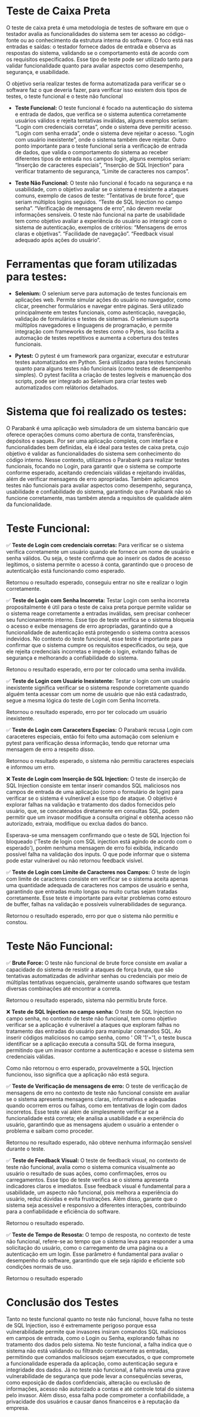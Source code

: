 # Teste de Caixa Preta

O teste de caixa preta é uma metodologia de testes de software em que o testador avalia as funcionalidades do sistema sem ter acesso ao código-fonte ou ao conhecimento da estrutura interna do software. O foco está nas entradas e saídas: o testador fornece dados de entrada e observa as respostas do sistema, validando se o comportamento está de acordo com os requisitos especificados. Esse tipo de teste pode ser utilizado tanto para validar funcionalidade quanto para avaliar aspectos como desempenho, segurança, e usabilidade. 

O objetivo seria realizar testes de forma automatizada para verificar se o software faz o que deveria fazer, para verificar isso existem dois tipos de testes, o teste funcional e o teste não funcional

- **Teste Funcional:** O teste funcional é focado na autenticação do sistema e entrada de dados, que verifica se o sistema autentica corretamente usuários válidos e rejeita tentativas inválidas, alguns exemplos seriam: “Login com credenciais corretas”, onde o sistema deve permitir acesso. “Login com senha errada”, onde o sistema deve rejeitar o acesso. “Login com usuário inexistente”, onde o sistema também deve rejeitar. Outro ponto importante para o teste funcional seria a verificação de entrada de dados, que valida o comportamento do sistema ao receber diferentes tipos de entrada nos campos login, alguns exemplos seriam: “Inserção de caracteres especiais”, “Inserção de SQL Injection” para verificar tratamento de segurança, “Limite de caracteres nos campos”.

- **Teste Não Funcional:** O teste não funcional é focado na segurança e na usabilidade, com o objetivo avaliar se o sistema é resistente a ataques comuns, exemplo de casos de teste: “Tentativas de brute force”, que seriam múltiplos logins seguidos. “Teste de SQL Injection no campo senha”. “Verificação de mensagens de erro”, não devem revelar informações sensíveis. O teste não funcional na parte de usabilidade tem como objetivo avaliar a experiência do usuário ao interagir com o sistema de autenticação, exemplos de critérios: “Mensagens de erros claras e objetivas”. “Facilidade de navegação”. “Feedback visual adequado após ações do usuário”. 

# Ferramentas que foram utilizadas para testes: 

- **Selenium:** O selenium serve para automação de testes funcionais em aplicações web. Permite simular ações do usuário no navegador, como clicar, preencher formulários e navegar entre páginas. Será utilizado principalmente em testes funcionais, como autenticação, navegação, validação de formulários e testes de sistemas. O selenium suporta múltiplos navegadores e linguagens de programação, e permite integração com frameworks de testes como o Pytes, isso facilita a automação de testes repetitivos e aumenta a cobertura dos testes funcionais. 

- **Pytest:** O pytest é um framework para organizar, executar e estruturar testes automatizados em Python. Será utilizados para testes funcionais quanto para alguns testes não funcionais (como testes de desempenho simples). O pytest facilita a criação de testes legíveis e manuenção dos scripts, pode ser integrado ao Selenium para criar testes web automatizados com relátorios detalhados. 

# Sistema que foi realizado os testes: 

O Parabank é uma aplicação web simuladora de um sistema bancário que oferece operações comuns como abertura de conta, transferências, depósitos e saques. Por ser uma aplicação completa, com interface e funcionalidades bem definidas, ela é ideal para testes de caixa preta, cujo objetivo é validar as funcionalidades do sistema sem conhecimento do código interno.
Nesse contexto, utilizamos o Parabank para realizar testes funcionais, focando no Login, para garantir que o sistema se comporte conforme esperado, aceitando credenciais válidas e rejeitando inválidas, além de verificar mensagens de erro apropriadas. Também aplicamos testes não funcionais para avaliar aspectos como desempenho, segurança, usabilidade e confiabilidade do sistema, garantindo que o Parabank não só funcione corretamente, mas também atenda a requisitos de qualidade além da funcionalidade.

# Teste Funcional:
✅ **Teste de Login com credenciais corretas:** Para verificar se o sistema verifica corretamente um usuário quando ele fornece um nome de usuário e senha válidos. Ou seja, o teste confirma que ao inserir os dados de acesso legítimos, o sistema permite o acesso á conta, garantindo que o proceso de autenticalção está funcionando como esperado. 

Retornou o resultado esperado, conseguiu entrar no site e realizar o login corretamente.


✅ **Teste de Login com Senha Incorreta:** Testar Login com senha incorreta propositalmente é útil para o teste de caixa preta porque permite validar se o sistema reage corretamente a entradas inválidas, sem precisar conhecer seu funcionamento interno. Esse tipo de teste verifica se o sistema bloqueia o acesso e exibe mensagens de erro apropriadas, garantindo que a funcionalidade de autenticação está protegendo o sistema contra acessos indevidos. No contexto do teste funcional, esse teste é importante para confirmar que o sistema cumpre os requisitos especificados, ou seja, que ele rejeita credenciais incorretas e impede o login, evitando falhas de segurança e melhorando a confiabilidade do sistema.

Retonou o resultado esperado, erro por ter colocado uma senha inválida.

✅ **Teste de Login com Usuário Inexistente:** Testar o login com um usuário inexistente significa verificar se o sistema responde corretamente quando alguém tenta acessar com um nome de usuário que não está cadastrado, segue a mesma lógica do teste de Login com Senha Incorreta.

Retornou o resultado esperado, erro por ter colocado um usuário inexistente.

✅ **Teste de Login com Caraceters Especias:** O Parabank recusa Login com caraceteres especiais, então foi feito uma automação com selenium e pytest para verificação dessa informação, tendo que retornar uma mensagem de erro a respeito disso.

Retornou o resultado esperado, o sistema não permitiu caracteres especiais e informou um erro. 

❌ **Teste de Login com Inserção de SQL Injection:** O teste de inserção de SQL Injection consiste em tentar inserir comandos SQL maliciosos nos campos de entrada de uma aplicação (como o formulário de login) para verificar se o sistema é vulnerável a esse tipo de ataque. O objetivo é explorar falhas na validação e tratamento dos dados fornecidos pelo usuário, que, se concatenados diretamente em consultas SQL, podem permitir que um invasor modifique a consulta original e obtenha acesso não autorizado, extraia, modifique ou exclua dados do banco.

Esperava-se uma mensagem confirmando que o teste de SQL Injection foi bloqueado ('Teste de login com SQL injection está agindo de acordo com o esperado'), porém nenhuma mensagem de erro foi exibida, indicando possível falha na validação dos inputs. O que pode informar que o sistema pode estar vulnerável ou não retornou feedback visível.

✅ **Teste de Login com Limite de Caracteres nos Campos:** O teste de login com limite de caracteres consiste em verificar se o sistema aceita apenas uma quantidade adequada de caracteres nos campos de usuário e senha, garantindo que entradas muito longas ou muito curtas sejam tratadas corretamente. Esse teste é importante para evitar problemas como estouro de buffer, falhas na validação e possíveis vulnerabilidades de segurança.

Retornou o resultado esperado, erro por que o sistema não permitiu e constou.

# Teste Não Funcional:

✅ **Brute Force:** O teste não funcional de brute force consiste em avaliar a capacidade do sistema de resistir a ataques de força bruta, que são tentativas automatizadas de adivinhar senhas ou credenciais por meio de múltiplas tentativas sequenciais, geralmente usando softwares que testam diversas combinações até encontrar a correta.

Retornou o resultado esperado, sistema não permitiu brute force. 

❌ **Teste de SQL Injection no campo senha:** O teste de SQL Injection no campo senha, no contexto de teste não funcional, tem como objetivo verificar se a aplicação é vulnerável a ataques que exploram falhas no tratamento das entradas do usuário para manipular comandos SQL. Ao inserir códigos maliciosos no campo senha, como ' OR '1'='1, o teste busca identificar se a aplicação executa a consulta SQL de forma insegura, permitindo que um invasor contorne a autenticação e acesse o sistema sem credenciais válidas.
  
Como não retornou o erro esperado, provavelmente a SQL Injection funcionou, isso significa que a aplicação não está segura.

✅ **Teste de Verificação de mensagens de erro:** O teste de verificação de mensagens de erro no contexto de teste não funcional consiste em avaliar se o sistema apresenta mensagens claras, informativas e adequadas quando ocorrem erros ou falhas, como em tentativas de login com dados incorretos. Esse teste vai além de simplesmente verificar se a funcionalidade está correta; ele analisa a usabilidade e a experiência do usuário, garantindo que as mensagens ajudem o usuário a entender o problema e saibam como proceder.

Retornou no resultado esperado, não obteve nenhuma informação sensível durante o teste. 

✅ **Teste de Feedback Visual:** O teste de feedback visual, no contexto de teste não funcional, avalia como o sistema comunica visualmente ao usuário o resultado de suas ações, como confirmações, erros ou carregamentos. Esse tipo de teste verifica se o sistema apresenta indicadores claros e imediatos. Esse feedback visual é fundamental para a usabilidade, um aspecto não funcional, pois melhora a experiência do usuário, reduz dúvidas e evita frustrações. Além disso, garante que o sistema seja acessível e responsivo a diferentes interações, contribuindo para a confiabilidade e eficiência do software.

Retornou o resultado esperado.

✅ **Teste de Tempo de Resosta:** O tempo de resposta, no contexto de teste não funcional, refere-se ao tempo que o sistema leva para responder a uma solicitação do usuário, como o carregamento de uma página ou a autenticação em um login. Esse parâmetro é fundamental para avaliar o desempenho do software, garantindo que ele seja rápido e eficiente sob condições normais de uso.

Retornou o resultado esperado

# Conclusão dos Testes

Tanto no teste funcional quanto no teste não funcional, houve falha no teste de SQL Injection, isso é extremamente perigoso porque essa vulnerabilidade permite que invasores insiram comandos SQL maliciosos em campos de entrada, como o Login ou Senha, explorando falhas no tratamento dos dados pelo sistema. No teste funcional, a falha indica que o sistema não está validando ou filtrando corretamente as entradas, permitindo que comandos maliciosos sejam executados, o que compromete a funcionalidade esperada da aplicação, como autenticação segura e integridade dos dados.
Já no teste não funcional, a falha revela uma grave vulnerabilidade de segurança que pode levar a consequências severas, como exposição de dados confidenciais, alteração ou exclusão de informações, acesso não autorizado a contas e até controle total do sistema pelo invasor. Além disso, essa falha pode comprometer a confiabilidade, a privacidade dos usuários e causar danos financeiros e à reputação da empresa.
